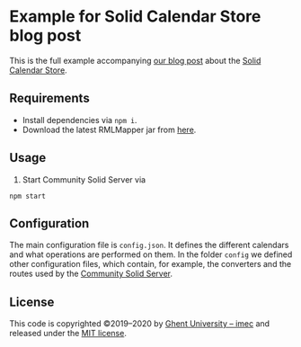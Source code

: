 # Example for Solid Calendar Store blog post

This is the full example accompanying [our blog post](https://knows.idlab.ugent.be/blog/solid-calendar-store) 
about the [Solid Calendar Store](https://github.com/KNowledgeOnWebScale/solid-calendar-store/).

## Requirements

- Install dependencies via `npm i`.
- Download the latest RMLMapper jar from [here](https://github.com/RMLio/rmlmapper-java/releases).

## Usage

1. Start Community Solid Server via 

```shell
npm start
```

## Configuration

The main configuration file is `config.json`.
It defines the different calendars and what operations are performed on them.
In the folder `config` we defined other configuration files, which contain,
for example, the converters and the routes used by the [Community Solid Server](https://github.com/solid/community-server).

## License
This code is copyrighted ©2019–2020 by [Ghent University – imec](http://idlab.ugent.be/)
and released under the [MIT license](http://opensource.org/licenses/MIT).
